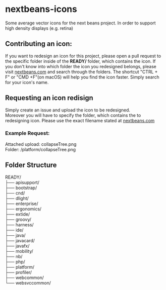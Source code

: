 # nextbeans-icons
Some average vector icons for the next beans project. In order to support high density displays (e.g. retina)

## Contributing an icon:
If you want to redesign an icon for this project, please open a pull request to the specific folder inside of the **READY/** folder,
which contains the icon.
If you don't know into which folder the icon you redesigned belongs, please visit [nextbeans.com](https://nextbeans.com/retina/dashboard) and search through the folders.
The shortcut "CTRL + F" or "CMD +F"(on macOS) will help you find the icon faster. Simply search for your icon's name.
## Requesting an icon redisign 
Simply create an issue and upload the icon to be redesigned.  
Moreover you will have to specify the folder, which contains the to redesigning icon.
Please use the exact filename stated at [nextbeans.com](https://nextbeans.com/retina/dashboard)
### Example Request:
Attached upload: collapseTree.png  
Folder: /platform/collapseTree.png  
 

## Folder Structure  
READY/  
   ├── apisupport/  
   ├── bootstrap/  
   ├── cnd/  
   ├── dlight/  
   ├── enterprise/  
   ├── ergonomics/  
   ├── extide/  
   ├── groovy/  
   ├── harness/  
   ├── ide/  
   ├── java/  
   ├── javacard/  
   ├── javafx/  
   ├── mobility/  
   ├── nb/  
   ├── php/  
   ├── platform/  
   ├── profiler/  
   ├── webcommon/  
   └── websvccommon/  
